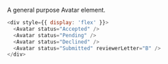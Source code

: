 A general purpose Avatar element.

```js
<div style={{ display: 'flex' }}>
  <Avatar status="Accepted" />
  <Avatar status="Pending" />
  <Avatar status="Declined" />
  <Avatar status="Submitted" reviewerLetter="B" />
</div>
```
